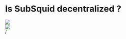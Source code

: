 # Is SubSquid decentralized ?

<div grid="~ cols-2 gap-2" m="t-2">

<div>
  <img border="rounded" src="/sqd-net.png"  >
</div>

<div>
  <img border="rounded" src="/sqd-storage.png" >
</div>

</div>

<div class="absolute right-5px bottom-5px">
<SlideCurrentNo /> / <SlidesTotal />
</div>